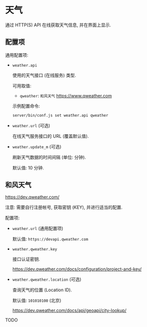 # 天气

通过 HTTP(S) API 在线获取天气信息, 并在界面上显示.

## 配置项

通用配置项:

- `weather.api`

  使用的天气接口 (在线服务) 类型.

  可用取值:

  - `qweather`: `和风天气` <https://www.qweather.com>

  示例配置命令:

  ```sh
  server/bin/conf.js set weather.api qweather
  ```

- `weather.url` (可选)

  在线天气服务接口的 URL (覆盖默认值).

- `weather.update_m` (可选)

  刷新天气数据的时间间隔 (单位: 分钟).

  默认值: 10 分钟.

## 和风天气

<https://dev.qweather.com/>

注意: 需要自行注册帐号, 获取密钥 (KEY), 并进行适当的配置.

配置项:

- `weather.url` (通用配置项)

  默认值: `https://devapi.qweather.com`

- `weather.qweather.key`

  接口认证密钥.

  <https://dev.qweather.com/docs/configuration/project-and-key/>

- `weather.qweather.location` (可选)

  查询天气的位置 (Location ID).

  默认值: `101010100` (北京)

  <https://dev.qweather.com/docs/api/geoapi/city-lookup/>

TODO
